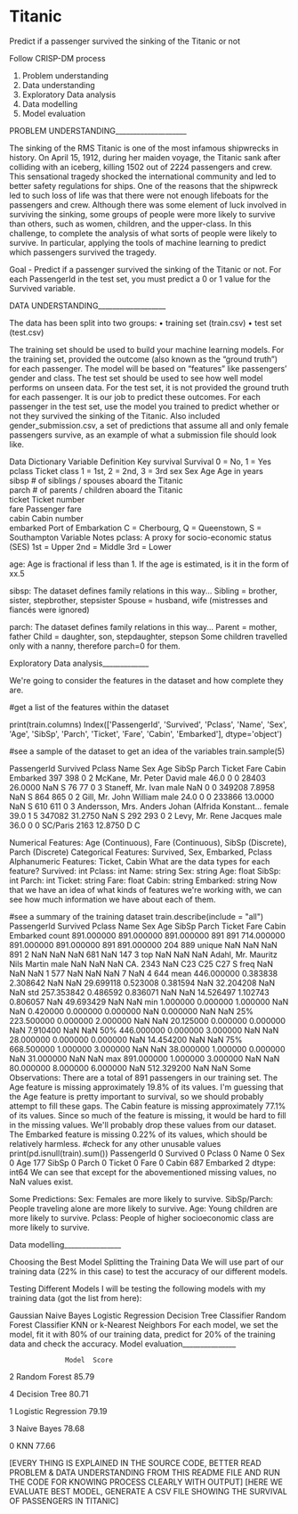 # Titanic
Predict if a passenger survived the sinking of the Titanic or not

Follow CRISP-DM process

1) Problem understanding
2) Data understanding
3) Exploratory Data analysis
4) Data modelling
5) Model evaluation


PROBLEM UNDERSTANDING____________________

The sinking of the RMS Titanic is one of the most infamous shipwrecks in history.  On April 15, 1912, during her maiden voyage, the Titanic sank after colliding with an iceberg, killing 1502 out of 2224 passengers and crew. This sensational tragedy shocked the international community and led to better safety regulations for ships.
One of the reasons that the shipwreck led to such loss of life was that there were not enough lifeboats for the passengers and crew. Although there was some element of luck involved in surviving the sinking, some groups of people were more likely to survive than others, such as women, children, and the upper-class.
In this challenge, to complete the analysis of what sorts of people were likely to survive. In particular, applying the tools of machine learning to predict which passengers survived the tragedy.

Goal - Predict if a passenger survived the sinking of the Titanic or not. 
For each PassengerId in the test set, you must predict a 0 or 1 value for the Survived variable.


DATA UNDERSTANDING___________________

The data has been split into two groups:
•	training set (train.csv)
•	test set (test.csv)


The training set should be used to build your machine learning models. For the training set, provided the outcome (also known as the “ground truth”) for each passenger. The model will be based on “features” like passengers’ gender and class.
The test set should be used to see how well model performs on unseen data. For the test set, it is not provided the ground truth for each passenger. It is our job to predict these outcomes. For each passenger in the test set, use the model you trained to predict whether or not they survived the sinking of the Titanic.
Also included gender_submission.csv, a set of predictions that assume all and only female passengers survive, as an example of what a submission file should look like.


Data Dictionary
Variable	Definition	Key
survival	Survival	0 = No, 1 = Yes
pclass	Ticket class	1 = 1st, 2 = 2nd, 3 = 3rd
sex	Sex	
Age	Age in years	
sibsp	# of siblings / spouses aboard the Titanic	
parch	# of parents / children aboard the Titanic	
ticket	Ticket number	
fare	Passenger fare	
cabin	Cabin number	
embarked	Port of Embarkation	C = Cherbourg, Q = Queenstown, S = Southampton
Variable Notes
pclass: A proxy for socio-economic status (SES)
1st = Upper
2nd = Middle
3rd = Lower

age: Age is fractional if less than 1. If the age is estimated, is it in the form of xx.5





sibsp: The dataset defines family relations in this way...
Sibling = brother, sister, stepbrother, stepsister
Spouse = husband, wife (mistresses and fiancés were ignored)

parch: The dataset defines family relations in this way...
Parent = mother, father
Child = daughter, son, stepdaughter, stepson
Some children travelled only with a nanny, therefore parch=0 for them.



Exploratory Data analysis_____________

We're going to consider the features in the dataset and how complete they are.

#get a list of the features within the dataset

print(train.columns)
Index(['PassengerId', 'Survived', 'Pclass', 'Name', 'Sex', 'Age', 'SibSp',
       'Parch', 'Ticket', 'Fare', 'Cabin', 'Embarked'],
      dtype='object')

#see a sample of the dataset to get an idea of the variables
train.sample(5)

PassengerId	Survived	Pclass	Name	Sex	Age	SibSp	Parch	Ticket	Fare	Cabin	Embarked
397	398	0	2	McKane, Mr. Peter David	male	46.0	0	0	28403	26.0000	NaN	S
76	77	0	3	Staneff, Mr. Ivan	male	NaN	0	0	349208	7.8958	NaN	S
864	865	0	2	Gill, Mr. John William	male	24.0	0	0	233866	13.0000	NaN	S
610	611	0	3	Andersson, Mrs. Anders Johan (Alfrida Konstant...	female	39.0	1	5	347082	31.2750	NaN	S
292	293	0	2	Levy, Mr. Rene Jacques	male	36.0	0	0	SC/Paris 2163	12.8750	D	C

Numerical Features: Age (Continuous), Fare (Continuous), SibSp (Discrete), Parch (Discrete)
Categorical Features: Survived, Sex, Embarked, Pclass
Alphanumeric Features: Ticket, Cabin
What are the data types for each feature?
Survived: int
Pclass: int
Name: string
Sex: string
Age: float
SibSp: int
Parch: int
Ticket: string
Fare: float
Cabin: string
Embarked: string
Now that we have an idea of what kinds of features we're working with, we can see how much information we have about each of them.

#see a summary of the training dataset
train.describe(include = "all")
PassengerId	Survived	Pclass	Name	Sex	Age	SibSp	Parch	Ticket	Fare	Cabin	Embarked
count	891.000000	891.000000	891.000000	891	891	714.000000	891.000000	891.000000	891	891.000000	204	889
unique	NaN	NaN	NaN	891	2	NaN	NaN	NaN	681	NaN	147	3
top	NaN	NaN	NaN	Adahl, Mr. Mauritz Nils Martin	male	NaN	NaN	NaN	CA. 2343	NaN	C23 C25 C27	S
freq	NaN	NaN	NaN	1	577	NaN	NaN	NaN	7	NaN	4	644
mean	446.000000	0.383838	2.308642	NaN	NaN	29.699118	0.523008	0.381594	NaN	32.204208	NaN	NaN
std	257.353842	0.486592	0.836071	NaN	NaN	14.526497	1.102743	0.806057	NaN	49.693429	NaN	NaN
min	1.000000	0.000000	1.000000	NaN	NaN	0.420000	0.000000	0.000000	NaN	0.000000	NaN	NaN
25%	223.500000	0.000000	2.000000	NaN	NaN	20.125000	0.000000	0.000000	NaN	7.910400	NaN	NaN
50%	446.000000	0.000000	3.000000	NaN	NaN	28.000000	0.000000	0.000000	NaN	14.454200	NaN	NaN
75%	668.500000	1.000000	3.000000	NaN	NaN	38.000000	1.000000	0.000000	NaN	31.000000	NaN	NaN
max	891.000000	1.000000	3.000000	NaN	NaN	80.000000	8.000000	6.000000	NaN	512.329200	NaN	NaN
Some Observations:
There are a total of 891 passengers in our training set.
The Age feature is missing approximately 19.8% of its values. I'm guessing that the Age feature is pretty important to survival, so we should probably attempt to fill these gaps.
The Cabin feature is missing approximately 77.1% of its values. Since so much of the feature is missing, it would be hard to fill in the missing values. We'll probably drop these values from our dataset.
The Embarked feature is missing 0.22% of its values, which should be relatively harmless.
#check for any other unusable values
print(pd.isnull(train).sum())
PassengerId      0
Survived         0
Pclass           0
Name             0
Sex              0
Age            177
SibSp            0
Parch            0
Ticket           0
Fare             0
Cabin          687
Embarked         2
dtype: int64
We can see that except for the abovementioned missing values, no NaN values exist.

Some Predictions:
Sex: Females are more likely to survive.
SibSp/Parch: People traveling alone are more likely to survive.
Age: Young children are more likely to survive.
Pclass: People of higher socioeconomic class are more likely to survive.



Data modelling________________

Choosing the Best Model
Splitting the Training Data
We will use part of our training data (22% in this case) to test the accuracy of our different models.


Testing Different Models
I will be testing the following models with my training data (got the list from here):

Gaussian Naive Bayes
Logistic Regression
Decision Tree Classifier
Random Forest Classifier
KNN or k-Nearest Neighbors
For each model, we set the model, fit it with 80% of our training data, predict for 20% of the training data and check the accuracy.
 Model evaluation_______________
 
                  Model  Score
                  
2        Random Forest  85.79

4        Decision Tree  80.71

1  Logistic Regression  79.19

3          Naive Bayes  78.68

0                  KNN  77.66


[EVERY THING IS EXPLAINED IN THE SOURCE CODE, BETTER READ PROBLEM & DATA UNDERSTANDING FROM THIS README FILE AND RUN THE CODE FOR KNOWING PROCESS CLEARLY WITH OUTPUT]
 [HERE WE EVALUATE BEST MODEL, GENERATE A CSV FILE SHOWING THE SURVIVAL OF PASSENGERS IN TITANIC]

